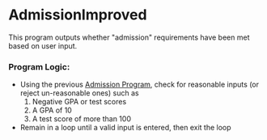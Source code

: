 # AdmissionImproved

This program outputs whether "admission" requirements have been met based on user input.

### Program Logic:

- Using the previous [Admission Program](https:\\github.com\josephestes\Admission), check for reasonable inputs (or reject un-reasonable ones) such as
  1. Negative GPA or test scores
  2. A GPA of 10
  3. A test score of more than 100
- Remain in a loop until a valid input is entered, then exit the loop
